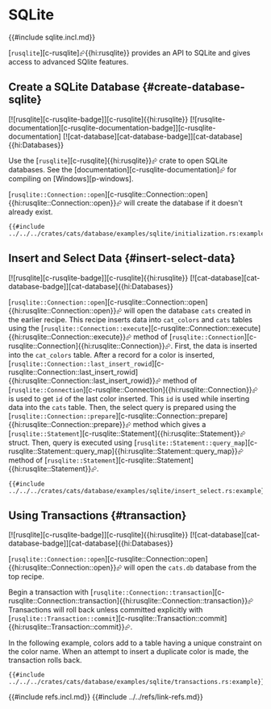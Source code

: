 # SQLite

{{#include sqlite.incl.md}}

[`rusqlite`][c-rusqlite]⮳{{hi:rusqlite}} provides an API to SQLite and gives access to advanced SQlite features.

## Create a SQLite Database {#create-database-sqlite}

[![rusqlite][c-rusqlite-badge]][c-rusqlite]{{hi:rusqlite}} [![rusqlite-documentation][c-rusqlite-documentation-badge]][c-rusqlite-documentation] [![cat-database][cat-database-badge]][cat-database]{{hi:Databases}}

Use the [`rusqlite`][c-rusqlite]{{hi:rusqlite}}⮳ crate to open SQLite databases. See
the [documentation][c-rusqlite-documentation]⮳ for compiling on [Windows][p-windows].

[`rusqlite::Connection::open`][c-rusqlite::Connection::open]{{hi:rusqlite::Connection::open}}⮳ will create the database if it doesn't already exist.

```rust,editable
{{#include ../../../crates/cats/database/examples/sqlite/initialization.rs:example}}
```

## Insert and Select Data {#insert-select-data}

[![rusqlite][c-rusqlite-badge]][c-rusqlite]{{hi:rusqlite}} [![cat-database][cat-database-badge]][cat-database]{{hi:Databases}}

[`rusqlite::Connection::open`][c-rusqlite::Connection::open]{{hi:rusqlite::Connection::open}}⮳ will open the database `cats` created in the earlier recipe. This recipe inserts data into `cat_colors` and `cats` tables using the [`rusqlite::Connection::execute`][c-rusqlite::Connection::execute]{{hi:rusqlite::Connection::execute}}⮳ method of [`rusqlite::Connection`][c-rusqlite::Connection]{{hi:rusqlite::Connection}}⮳. First, the data is inserted into the `cat_colors` table. After a record for a color is inserted, [`rusqlite::Connection::last_insert_rowid`][c-rusqlite::Connection::last_insert_rowid]{{hi:rusqlite::Connection::last_insert_rowid}}⮳ method of [`rusqlite::Connection`][c-rusqlite::Connection]{{hi:rusqlite::Connection}}⮳ is used to get `id` of the last color inserted. This `id` is used while inserting data into the `cats` table. Then, the select query is prepared using the [`rusqlite::Connection::prepare`][c-rusqlite::Connection::prepare]{{hi:rusqlite::Connection::prepare}}⮳ method which gives a [`rusqlite::Statement`][c-rusqlite::Statement]{{hi:rusqlite::Statement}}⮳ struct. Then, query is executed using [`rusqlite::Statement::query_map`][c-rusqlite::Statement::query_map]{{hi:rusqlite::Statement::query_map}}⮳ method of [`rusqlite::Statement`][c-rusqlite::Statement]{{hi:rusqlite::Statement}}⮳.

```rust,editable,noplayground
{{#include ../../../crates/cats/database/examples/sqlite/insert_select.rs:example}}
```

## Using Transactions {#transaction}

[![rusqlite][c-rusqlite-badge]][c-rusqlite]{{hi:rusqlite}} [![cat-database][cat-database-badge]][cat-database]{{hi:Databases}}

[`rusqlite::Connection::open`][c-rusqlite::Connection::open]{{hi:rusqlite::Connection::open}}⮳ will open the `cats.db` database from the top recipe.

Begin a transaction with [`rusqlite::Connection::transaction`][c-rusqlite::Connection::transaction]{{hi:rusqlite::Connection::transaction}}⮳ Transactions will roll back unless committed explicitly with [`rusqlite::Transaction::commit`][c-rusqlite::Transaction::commit]{{hi:rusqlite::Transaction::commit}}⮳.

In the following example, colors add to a table having a unique constraint on the color name. When an attempt to insert a duplicate color is made, the transaction rolls back.

```rust,editable,noplayground
{{#include ../../../crates/cats/database/examples/sqlite/transactions.rs:example}}
```

{{#include refs.incl.md}}
{{#include ../../refs/link-refs.md}}

<div class="hidden">
</div>
